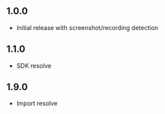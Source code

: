 ## 1.0.0
- Initial release with screenshot/recording detection

## 1.1.0
- SDK resolve

## 1.9.0
- Import resolve

